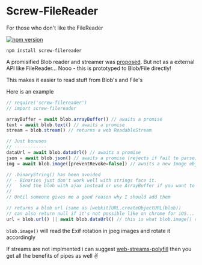 # Screw-FileReader
For those who don't like the FileReader

[![npm version][npm-image]][npm-url]

```
npm install screw-filereader
```

A promisified Blob reader and streamer was [proposed][proposed].
But not as a external API like FileReader... Nooo - this is prototyped to Blob/File directly!

This makes it easier to read stuff from Blob's and File's

Here is an example

```javascript
// require('screw-filereader')
// import screw-filereader

arrayBuffer = await blob.arrayBuffer() // awaits a promise
text = await blob.text() // awaits a promise
stream = blob.stream() // returns a web ReadableStream

// Just bonuses
// ------------
dataUrl = await blob.dataUrl() // awaits a promise
json = await blob.json() // awaits a promise (rejects if fail to parse)
img = await blob.image([preventRevoke=false]) // awaits a new Image object (rejects if fail to load)

// .binaryString() has been avoided
// - Binaries just don't work well with strings face it.
//   Send the blob with ajax instead or use ArrayBuffer if you want to work with the data
//
// Until someone gives me a good reason why I should add them

// returns a blob url (same as [webkit]URL.createObjectURL(blob))
// can also return null if it's not possible like on chrome for iOS...
url = blob.url() || await blob.dataUrl() // this is what blob.image() dose behind the scene...
```

`blob.image()` will read the Exif rotation in jpeg images and rotate it accordingly 

If streams are not implmented i can suggest [web-streams-polyfill][polyfill] then you get all
the benefits of pipes as well :v:<br>

  [polyfill]: https://github.com/MattiasBuelens/web-streams-polyfill
  [proposed]: https://github.com/w3c/FileAPI/issues/40
  [npm-image]: https://img.shields.io/npm/v/screw-filereader.svg?style=flat-square
  [npm-url]: https://www.npmjs.com/package/screw-filereader

